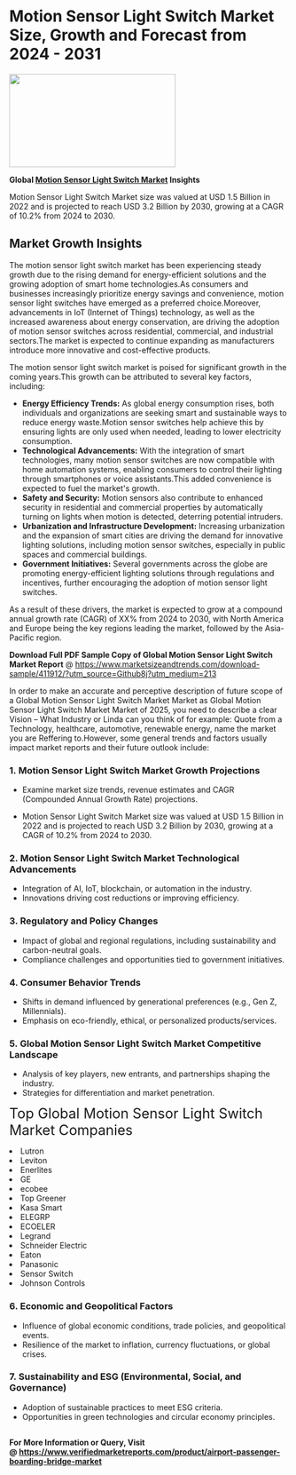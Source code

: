 <H1>Motion Sensor Light Switch Market Size, Growth and Forecast from 2024 - 2031</H1><img class="aligncenter size-medium wp-image-584254" src="https://thirdeyenews.in/wp-content/uploads/2024/09/Global-Market-Research-300x168.jpeg" alt="" width="300" height="168" /><p><strong>Global&nbsp;<a href="https://www.marketsizeandtrends.com/download-sample/411912/?utm_source=Github8j?utm_medium=213">Motion Sensor Light Switch Market</a> Insights</strong></p><p>Motion Sensor Light Switch Market size was valued at USD 1.5 Billion in 2022 and is projected to reach USD 3.2 Billion by 2030, growing at a CAGR of 10.2% from 2024 to 2030.</p><p><h2>Market Growth Insights</h2> <p>The motion sensor light switch market has been experiencing steady growth due to the rising demand for energy-efficient solutions and the growing adoption of smart home technologies.As consumers and businesses increasingly prioritize energy savings and convenience, motion sensor light switches have emerged as a preferred choice.Moreover, advancements in IoT (Internet of Things) technology, as well as the increased awareness about energy conservation, are driving the adoption of motion sensor switches across residential, commercial, and industrial sectors.The market is expected to continue expanding as manufacturers introduce more innovative and cost-effective products.</p> <p>The motion sensor light switch market is poised for significant growth in the coming years.This growth can be attributed to several key factors, including:</p> <ul> <li><strong>Energy Efficiency Trends:</strong> As global energy consumption rises, both individuals and organizations are seeking smart and sustainable ways to reduce energy waste.Motion sensor switches help achieve this by ensuring lights are only used when needed, leading to lower electricity consumption.</li> <li><strong>Technological Advancements:</strong> With the integration of smart technologies, many motion sensor switches are now compatible with home automation systems, enabling consumers to control their lighting through smartphones or voice assistants.This added convenience is expected to fuel the market's growth.</li> <li><strong>Safety and Security:</strong> Motion sensors also contribute to enhanced security in residential and commercial properties by automatically turning on lights when motion is detected, deterring potential intruders.</li> <li><strong>Urbanization and Infrastructure Development:</strong> Increasing urbanization and the expansion of smart cities are driving the demand for innovative lighting solutions, including motion sensor switches, especially in public spaces and commercial buildings.</li> <li><strong>Government Initiatives:</strong> Several governments across the globe are promoting energy-efficient lighting solutions through regulations and incentives, further encouraging the adoption of motion sensor light switches.</li> </ul> <p>As a result of these drivers, the market is expected to grow at a compound annual growth rate (CAGR) of XX% from 2024 to 2030, with North America and Europe being the key regions leading the market, followed by the Asia-Pacific region.</p> <p><span class=""><strong>Download Full PDF Sample Copy of Global Motion Sensor Light Switch Market Report</strong> @ <a href="https://www.marketsizeandtrends.com/download-sample/411912/?utm_source=Github8j?utm_medium=213" target="_blank">https://www.marketsizeandtrends.com/download-sample/411912/?utm_source=Github8j?utm_medium=213</a></span></p><p>In order to make an accurate and perceptive description of future scope of a Global&nbsp;Motion Sensor Light Switch Market Market as Global&nbsp;Motion Sensor Light Switch Market Market of 2025, you need to describe a clear Vision &ndash; What Industry or Linda can you think of for example: Quote from a Technology, healthcare, automotive, renewable energy, name the market you are Reffering to.However, some general trends and factors usually impact market reports and their future outlook include:</p><h3>1.&nbsp;<strong>Motion Sensor Light Switch Market Growth Projections</strong></h3><ul><li>Examine market size trends, revenue estimates and CAGR (Compounded Annual Growth Rate) projections.</li><li><p>Motion Sensor Light Switch Market size was valued at USD 1.5 Billion in 2022 and is projected to reach USD 3.2 Billion by 2030, growing at a CAGR of 10.2% from 2024 to 2030.</p></li></ul><h3>2.&nbsp;<strong>Motion Sensor Light Switch Market Technological Advancements</strong></h3><ul><li>Integration of AI, IoT, blockchain, or automation in the industry.</li><li>Innovations driving cost reductions or improving efficiency.</li></ul><h3>3.&nbsp;<strong>Regulatory and Policy Changes</strong></h3><ul><li>Impact of global and regional regulations, including sustainability and carbon-neutral goals.</li><li>Compliance challenges and opportunities tied to government initiatives.</li></ul><h3>4.&nbsp;<strong>Consumer Behavior Trends</strong></h3><ul><li>Shifts in demand influenced by generational preferences (e.g., Gen Z, Millennials).</li><li>Emphasis on eco-friendly, ethical, or personalized products/services.</li></ul><h3>5.&nbsp;<strong>Global Motion Sensor Light Switch Market Competitive Landscape</strong></h3><ul><li>Analysis of key players, new entrants, and partnerships shaping the industry.</li><li>Strategies for differentiation and market penetration.</li></ul><p data-pm-slice="1 1 []"><span style="color: inherit; font-family: inherit; font-size: 25px;">Top Global Motion Sensor Light Switch Market Companies</span></p><div class="" data-test-id=""><p><li>Lutron</li><li> Leviton</li><li> Enerlites</li><li> GE</li><li> ecobee</li><li> Top Greener</li><li> Kasa Smart</li><li> ELEGRP</li><li> ECOELER</li><li> Legrand</li><li> Schneider Electric</li><li> Eaton</li><li> Panasonic</li><li> Sensor Switch</li><li> Johnson Controls</li></p></div><h3>6.&nbsp;<strong>Economic and Geopolitical Factors</strong></h3><ul><li>Influence of global economic conditions, trade policies, and geopolitical events.</li><li>Resilience of the market to inflation, currency fluctuations, or global crises.</li></ul><h3>7.&nbsp;<strong>Sustainability and ESG (Environmental, Social, and Governance)</strong></h3><ul><li>Adoption of sustainable practices to meet ESG criteria.</li><li>Opportunities in green technologies and circular economy principles.</li></ul><h2><strong style="font-size: 14px;">For More Information or Query, Visit @&nbsp;</strong><a style="background-color: #ffffff; font-size: 14px;" href="https://www.marketsizeandtrends.com/report/motion-sensor-light-switch-market/" target="_blank">https://www.verifiedmarketreports.com/product/airport-passenger-boarding-bridge-market</a></h2>